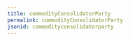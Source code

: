 ```yaml
---
title: commodityConsolidatorParty
permalink: commodityConsolidatorParty
jsonid: commodityconsolidatorparty
---
```

